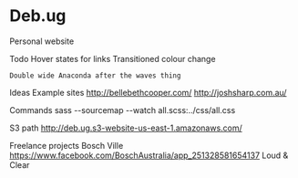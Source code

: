 Deb.ug
======

Personal website

Todo
	Hover states for links
		Transitioned colour change

	Double wide Anaconda after the waves thing

Ideas
	Example sites
		http://bellebethcooper.com/
		http://joshsharp.com.au/

Commands
	sass --sourcemap --watch all.scss:../css/all.css

S3 path
	http://deb.ug.s3-website-us-east-1.amazonaws.com/

Freelance projects
	Bosch Ville
		https://www.facebook.com/BoschAustralia/app_251328581654137
		Loud & Clear